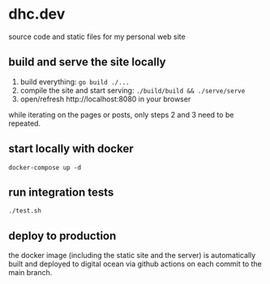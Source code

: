 # dhc.dev

source code and static files for my personal web site

## build and serve the site locally

1.  build everything: `go build ./...`
2.  compile the site and start serving: `./build/build && ./serve/serve`
3.  open/refresh http://localhost:8080 in your browser

while iterating on the pages or posts, only steps 2 and 3 need to be repeated.

## start locally with docker

    docker-compose up -d

## run integration tests

    ./test.sh

## deploy to production

the docker image (including the static site and the server) is automatically
built and deployed to digital ocean via github actions on each commit to the
main branch.
